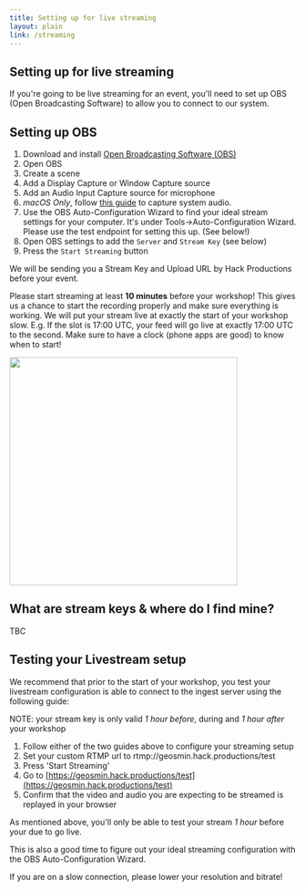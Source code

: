 ```yaml
---
title: Setting up for live streaming
layout: plain
link: /streaming
---
```


## Setting up for live streaming

If you're going to be live streaming for an event, you'll need to set up OBS (Open Broadcasting Software) to allow you to connect to our system.

## Setting up OBS

1. Download and install [Open Broadcasting Software (OBS)](https://obsproject.com/)
2. Open OBS
3. Create a scene
4. Add a Display Capture or Window Capture source
5. Add an Audio Input Capture source for microphone
6. _macOS Only_, follow [this guide](https://obsproject.com/forum/resources/os-x-capture-audio-with-ishowu-audio-capture.505/) to capture system audio.
7. Use the OBS Auto-Configuration Wizard to find your ideal stream settings for your computer. It's under Tools->Auto-Configuration Wizard. Please use the test endpoint for setting this up. (See below!)
8. Open OBS settings to add the `Server` and `Stream Key` (see below)
9. Press the `Start Streaming` button


We will be sending you a Stream Key and Upload URL by Hack Productions before your event.

Please start streaming at least **10 minutes** before your workshop! This gives us a chance to start the recording properly and make sure everything is working. We will put your stream live at exactly the start of your workshop slow. E.g. If the slot is 17:00 UTC, your feed will go live at exactly 17:00 UTC to the second. Make sure to have a clock (phone apps are good) to know when to start!

<img src="https://hackquarantine.com/assets/img/workshops/obs_settings.png" height="400">

## What are stream keys & where do I find mine?

TBC

## Testing your Livestream setup

We recommend that prior to the start of your workshop, you test your livestream configuration is able to connect to the ingest server using the following guide:

NOTE: your stream key is only valid *1 hour before*, during and *1 hour after* your workshop

  1. Follow either of the two guides above to configure your streaming setup
  2. Set your custom RTMP url to rtmp://geosmin.hack.productions/test
  3. Press 'Start Streaming'
  3. Go to [https://geosmin.hack.productions/test](https://geosmin.hack.productions/test)
  4. Confirm that the video and audio you are expecting to be streamed is replayed in your browser

As mentioned above, you'll only be able to test your stream *1 hour* before your due to go live.

This is also a good time to figure out your ideal streaming configuration with the OBS Auto-Configuration Wizard.

If you are on a slow connection, please lower your resolution and bitrate!

